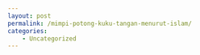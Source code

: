 ```yaml
---
layout: post
permalink: /mimpi-potong-kuku-tangan-menurut-islam/
categories:
    - Uncategorized
---
```


